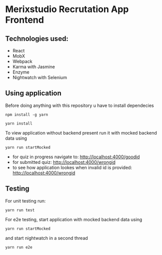 # Merixstudio Recrutation App Frontend

## Technologies used:
- React
- MobX
- Webpack
- Karma with Jasmine
- Enzyme
- Nightwatch with Selenium

## Using application

Before doing anything with this repository u have to install dependecies
```
npm install -g yarn
```

```
yarn install
```

To view application without backend present run it with mocked backend data using
```
yarn run startMocked
```
- for quiz in progress navigate to: [http://localhost:4000/goodid](http://localhost:4000/goodid)
- for submitted quiz: [http://localhost:4000/wrongid](http://localhost:4000/submittedid)
- to see how application lookes when invalid id is provided: [http://localhost:4000/wrongid](http://localhost:4000/wrongid)

## Testing
For unit testing run:
```
yarn run test
```

For e2e testing, start application with mocked backend data using
```
yarn run startMocked
```
and start nightwatch in a second thread
```
yarn run e2e
```
